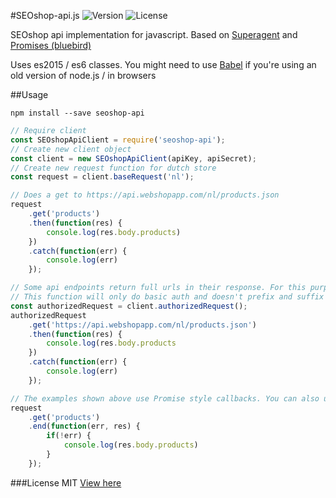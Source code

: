 #SEOshop-api.js
![Version](https://img.shields.io/npm/v/seoshop-api.svg) ![License](https://img.shields.io/npm/l/seoshop-api.svg)

SEOshop api implementation for javascript. Based on [Superagent](https://github.com/visionmedia/superagent) and [Promises (bluebird)](https://github.com/petkaantonov/bluebird)

Uses es2015 / es6 classes. You might need to use [Babel](https://babeljs.io/) if you're using an old version of node.js / in browsers

##Usage

`npm install --save seoshop-api`

```Javascript
// Require client
const SEOshopApiClient = require('seoshop-api');
// Create new client object
const client = new SEOshopApiClient(apiKey, apiSecret);
// Create new request function for dutch store 
const request = client.baseRequest('nl');

// Does a get to https://api.webshopapp.com/nl/products.json
request
    .get('products')
    .then(function(res) {
        console.log(res.body.products)
    })
    .catch(function(err) {
        console.log(err)
    });

// Some api endpoints return full urls in their response. For this purpose there is a authorizedRequest function
// This function will only do basic auth and doesn't prefix and suffix the request url
const authorizedRequest = client.authorizedRequest();
authorizedRequest
    .get('https://api.webshopapp.com/nl/products.json')
    .then(function(res) {
        console.log(res.body.products
    })
    .catch(function(err) {
        console.log(err)
    });

// The examples shown above use Promise style callbacks. You can also use a normal callback
request
    .get('products')
    .end(function(err, res) {
        if(!err) {
            console.log(res.body.products)
        }
    });

```

###License
MIT
[View here](LICENSE.md)